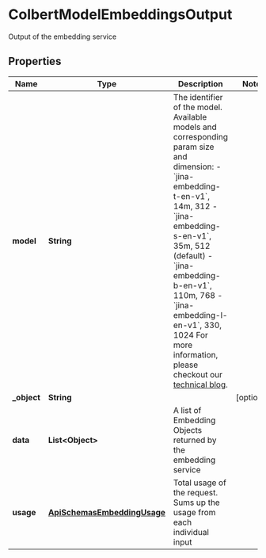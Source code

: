 

# ColbertModelEmbeddingsOutput

Output of the embedding service

## Properties

| Name | Type | Description | Notes |
|------------ | ------------- | ------------- | -------------|
|**model** | **String** | The identifier of the model.  Available models and corresponding param size and dimension: - &#x60;jina-embedding-t-en-v1&#x60;, 14m, 312 - &#x60;jina-embedding-s-en-v1&#x60;, 35m, 512 (default) - &#x60;jina-embedding-b-en-v1&#x60;, 110m, 768 - &#x60;jina-embedding-l-en-v1&#x60;, 330, 1024  For more information, please checkout our [technical blog](https://arxiv.org/abs/2307.11224).  |  |
|**_object** | **String** |  |  [optional] |
|**data** | **List&lt;Object&gt;** | A list of Embedding Objects returned by the embedding service |  |
|**usage** | [**ApiSchemasEmbeddingUsage**](ApiSchemasEmbeddingUsage.md) | Total usage of the request. Sums up the usage from each individual input |  |



